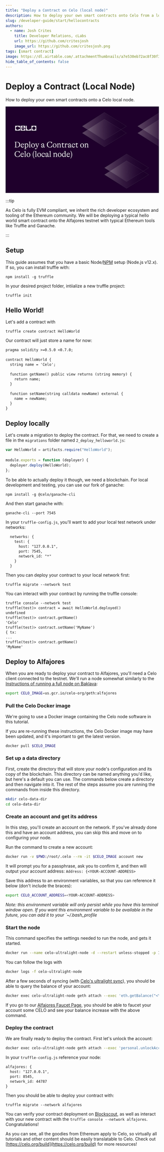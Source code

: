 ```yaml
---
title: "Deploy a Contract on Celo (local node)"
description: How to deploy your own smart contracts onto Celo from a local node.
slug: /developer-guide/start/hellocontracts
authors:
  - name: Josh Crites
    title: Developer Relations, cLabs
    url: https://github.com/critesjosh
    image_url: https://github.com/critesjosh.png
tags: [smart contract]
image: https://dl.airtable.com/.attachmentThumbnails/a7e530eb72ac8f30f37c0a3447ef0e7d/72e944da
hide_table_of_contents: false
---
```


# Deploy a Contract (Local Node)

How to deploy your own smart contracts onto a Celo local node.

![header](../src/data-tutorials/showcase/intermediate/deploy-a-contract-on-celo-local-node.png)

<!--truncate-->

:::tip

As Celo is fully EVM compliant, we inherit the rich developer ecosystem and tooling of the Ethereum community. We will be deploying a typical hello world smart contract onto the Alfajores testnet with typical Ethereum tools like Truffle and Ganache.

:::

## Setup

This guide assumes that you have a basic Node/[NPM](https://www.npmjs.com/get-npm) setup (Node.js v12.x). If so, you can install truffle with:

```
npm install -g truffle
```

In your desired project folder, intiialize a new truffle project:

```
truffle init
```

## Hello World!

Let's add a contract with

```
truffle create contract HelloWorld
```

Our contract will just store a name for now:

```solidity
pragma solidity >=0.5.0 <0.7.0;

contract HelloWorld {
  string name = 'Celo';

  function getName() public view returns (string memory) {
    return name;
  }

  function setName(string calldata newName) external {
    name = newName;
  }
}
```

## Deploy locally

Let's create a migration to deploy the contract. For that, we need to create a file in the `migrations` folder named `2_deploy_helloworld.js`:

```javascript
var HelloWorld = artifacts.require("HelloWorld");

module.exports = function (deployer) {
  deployer.deploy(HelloWorld);
};
```

To be able to actually deploy it though, we need a blockchain. For local development and testing, you can use our fork of ganache:

```
npm install -g @celo/ganache-cli
```

And then start ganache with:

```
ganache-cli --port 7545
```

In your `truffle-config.js`, you'll want to add your local test network under networks:

```
  networks: {
    test: {
      host: "127.0.0.1",
      port: 7545,
      network_id: "*"
    }
  }
```

Then you can deploy your contract to your local network first:

```
truffle migrate --network test
```

You can interact with your contract by running the truffle console:

```
truffle console --network test
truffle(test)> contract = await HelloWorld.deployed()
undefined
truffle(test)> contract.getName()
'Celo'
truffle(test)> contract.setName('MyName')
{ tx:
...
truffle(test)> contract.getName()
'MyName'
```

## Deploy to Alfajores

When you are ready to deploy your contract to Alfajores, you'll need a Celo client connected to the testnet. We'll run a node somewhat similarly to the [Instructions of running a full node on Baklava](/network/baklava/run-full-node):

```bash
export CELO_IMAGE=us.gcr.io/celo-org/geth:alfajores
```

### Pull the Celo Docker image

We're going to use a Docker image containing the Celo node software in this tutorial.

If you are re-running these instructions, the Celo Docker image may have been updated, and it's important to get the latest version.

```bash
docker pull $CELO_IMAGE
```

### Set up a data directory

First, create the directory that will store your node's configuration and its copy of the blockchain. This directory can be named anything you'd like, but here's a default you can use. The commands below create a directory and then navigate into it. The rest of the steps assume you are running the commands from inside this directory.

```bash
mkdir celo-data-dir
cd celo-data-dir
```

### Create an account and get its address

In this step, you'll create an account on the network. If you've already done this and have an account address, you can skip this and move on to configuring your node.

Run the command to create a new account:

```bash
docker run -v $PWD:/root/.celo --rm -it $CELO_IMAGE account new
```

It will prompt you for a passphrase, ask you to confirm it, and then will output your account address: `Address: {<YOUR-ACCOUNT-ADDRESS>`

Save this address to an environment variables, so that you can reference it below (don't include the braces):

```bash
export CELO_ACCOUNT_ADDRESS=<YOUR-ACCOUNT-ADDRESS>
```

_Note: this environment variable will only persist while you have this terminal window open. If you want this environment variable to be available in the future, you can add it to your `~/.bash_profile_

### Start the node

This command specifies the settings needed to run the node, and gets it started.

```bash
docker run --name celo-ultralight-node -d --restart unless-stopped -p 127.0.0.1:8545:8545 -v $PWD:/root/.celo $CELO_IMAGE --verbosity 3  --syncmode lightest --http --http.addr 0.0.0.0 --http.api eth,net,web3,debug,admin,personal --etherbase $CELO_ACCOUNT_ADDRESS --alfajores --datadir=/root/.celo --allow-insecure-unlock
```

You can follow the logs with

```bash
docker logs -f celo-ultralight-node
```

After a few seconds of syncing (with [Celo's ultralight sync](/protocol/consensus/ultralight-sync)), you should be able to query the balance of your account:

```bash
docker exec celo-ultralight-node geth attach --exec 'eth.getBalance("<YOUR-ACCOUNT-ADDRESS>")'
```

If you go to our [Alfajores Faucet Page](https://celo.org/build/faucet), you should be able to faucet your account some CELO and see your balance increase with the above command.

### Deploy the contract

We are finally ready to deploy the contract. First let's unlock the account:

```bash
docker exec celo-ultralight-node geth attach --exec 'personal.unlockAccount("<YOUR-ACCOUNT-ADDRESS>", "<YOUR-ACCOUNT-PASSWORD>")'
```

In your `truffle-config.js` reference your node:

```
alfajores: {
  host: "127.0.0.1",
  port: 8545,
  network_id: 44787
}
```

Then you should be able to deploy your contract with:

```
truffle migrate --network alfajores
```

You can verify your contract deployment on [Blockscout](https://alfajores-blockscout.celo-testnet.org/), as well as interact with your new contract with the `truffle console --network alfajores`. Congratulations!

As you can see, all the goodies from Ethereum apply to Celo, so virtually all tutorials and other content should be easily translatable to Celo. Check out [https://celo.org/build](https://celo.org/build) for more resources!
